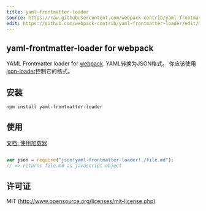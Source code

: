 ```yaml
---
title: yaml-frontmatter-loader
source: https://raw.githubusercontent.com/webpack-contrib/yaml-frontmatter-loader/master/README.md
edit: https://github.com/webpack-contrib/yaml-frontmatter-loader/edit/master/README.md
---
```

## yaml-frontmatter-loader for webpack

YAML Frontmatter loader for [webpack](http://webpack.github.io/). YAML转换为JSON格式。 你应该使用[json-loader](https://github.com/webpack/json-loader)控制它的格式。

## 安装

`npm install yaml-frontmatter-loader`

## 使用

[文档: 使用加载器](http://webpack.github.io/docs/using-loaders.html)

``` javascript

var json = require("json!yaml-frontmatter-loader!./file.md");
// => returns file.md as javascript object
```

## 许可证

MIT (http://www.opensource.org/licenses/mit-license.php)

